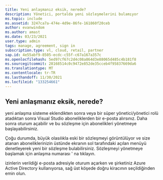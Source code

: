 ```yaml
---
title: Yeni anlaşmanız eksik, nerede?
description: Yönetici, portalda yeni sözleşmelerini bulamıyor
ms.topic: include
ms.assetid: 3247ca7a-474e-4d9e-86fe-161860f20ceb
author: evanwindom
ms.author: amast
ms.date: 03/23/2021
user.type: admin
tags: manage, agreement, sign in
subscription.type: vl, cloud, retail, partner
sap.id: 4e55abf9-8505-ecdc-c55f-c67a167a357c
ms.openlocfilehash: 5ed97cf67c2d4c08a864d3e88065d485c4b181f8
ms.sourcegitcommit: 28168514c0c9472e852de35cceb4f95837669da6
ms.translationtype: MT
ms.contentlocale: tr-TR
ms.lasthandoff: 11/30/2021
ms.locfileid: "133254661"
---
```

## <a name="my-new-agreement-is-missing-where-is-it"></a>Yeni anlaşmanız eksik, nerede?
yeni anlaşma sisteme eklendikten sonra veya bir süper yönetici/yönetici rolü atadıktan sonra Visual Studio aboneliklerden bir e-posta alırsınız. Daha sonra oturum açabilir ve bu sözleşme için abonelikleri yönetmeye başlayabilirsiniz. 

Çoğu durumda, büyük olasılıkla eski bir sözleşmeyi görüntülüyor ve size atanan aboneliklerinizin üstünde ekranın sol tarafındaki açılan menüyü denetleyerek yeni bir sözleşme bulabilirsiniz. Sözleşmeyi yönetmeye başlamak için anlaşma numarası ' na tıklayın.

izinlerin verildiği e-posta adresiyle oturum açarken ve şirketiniz Azure Active Directory kullanıyorsa, sağ üst köşede doğru kiracının seçildiğinden emin olun. 